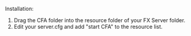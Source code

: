 Installation:
1. Drag the CFA folder into the resource folder of your FX Server folder.
2. Edit your server.cfg and add "start CFA" to the resource list.



